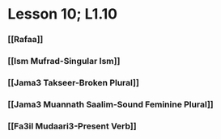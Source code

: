 # Lesson 10; L1.10
### [[Rafaa]]
### 	[[Ism Mufrad-Singular Ism]]
### 	[[Jama3 Takseer-Broken Plural]]
### 	[[Jama3 Muannath Saalim-Sound Feminine 	  Plural]]
### 	[[Fa3il Mudaari3-Present Verb]]
